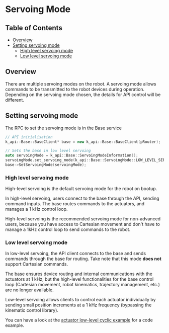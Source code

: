 <!--
* KINOVA (R) KORTEX (TM)
*
* Copyright (c) 2019 Kinova inc. All rights reserved.
*
* This software may be modified and distributed
* under the terms of the BSD 3-Clause license.
*
* Refer to the LICENSE file for details.
*
-->

<h1>Servoing Mode</h1>

<h2>Table of Contents</h2>

<!-- TOC -->

- [Overview](#overview)
- [Setting servoing mode](#setting-servoing-mode)
	- [High level servoing mode](#high-level-servoing-mode)
	- [Low level servoing mode](#low-level-servoing-mode)

<!-- /TOC -->

<a id="markdown-overview" name="overview"></a>
## Overview
There are multiple servoing modes on the robot. A servoing mode allows commands to be transmitted to the robot devices during operation. Depending on the servoing mode chosen, the details for API control will be different.
 
<a id="markdown-set-servoing-mode" name="set-servoing-mode"></a>
## Setting servoing mode
The RPC to set the servoing mode is in the Base service

```cpp
// API initialisation
k_api::Base::BaseClient* base = new k_api::Base::BaseClient(pRouter);

// Sets the base in low level servoing
auto servoingMode = k_api::Base::ServoingModeInformation();
servoingMode.set_servoing_mode(k_api::Base::ServoingMode::LOW_LEVEL_SERVOING); //Enum type
base->SetServoingMode(servoingMode);
```

<a id="markdown-high-level" name="high-level"></a>
### High level servoing mode
High-level servoing is the default servoing mode for the robot on bootup.

In high-level servoing, users connect to the base through the API, sending command inputs. The base routes commands to the actuators, and manages a 1 kHz control loop.

High-level servoing is the recommended servoing mode for non-advanced users, because you have access to Cartesian movement and don't have to manage a 1kHz control loop to send commands to the robot. 
 
<a id="markdown-low-level" name="low-level"></a>
### Low level servoing mode
In low-level servoing, the API client connects to the base and sends commands through the base for routing. Take note that this mode **does not** support Cartesian commands.

The base ensures device routing and internal communications with the actuators at 1 kHz, but the high-level functionalities for the base control loop (Cartesian movement, robot kinematics, trajectory management, etc.) are no longer available.

Low-level servoing allows clients to control each actuator individually by sending small position increments at a 1 kHz frequency (bypassing the kinematic control library).

You can have a look at the [actuator low-level cyclic example](../api_cpp/examples/200-Actuator_low_level_control/01-actuator_low_level_velocity_control.cpp) for a code example.
